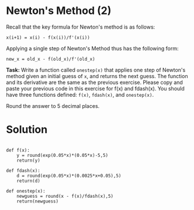# Newton's Method (2)

Recall that the key formula for Newton's method is as follows:

`x(i+1) = x(i) - f(x(i))/f'(x(i))`

Applying a single step of Newton's Method thus has the following form:

`new_x = old_x - f(old_x)/f'(old_x)`

**Task:** Write a function called `onestep(x)` that applies one step of Newton's method given an initial guess of `x`, and returns the next guess. The function and its derivative are the same as the previous exercise. Please copy and paste your previous code in this exercise for f(x) and fdash(x). You should have three functions defined: `f(x)`, `fdash(x)`, and `onestep(x)`.

Round the answer to 5 decimal places. 

# Solution

```from pylab import *

def f(x):
    y = round(exp(0.05*x)*(0.05*x)-5,5)
    return(y)
    
def fdash(x):
    d = round(exp(0.05*x)*(0.0025*x+0.05),5)
    return(d)
    
def onestep(x):
    newguess = round(x - f(x)/fdash(x),5)
    return(newguess)
    
```
